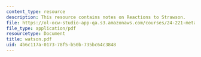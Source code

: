 ```yaml
---
content_type: resource
description: This resource contains notes on Reactions to Strawson.
file: https://ol-ocw-studio-app-qa.s3.amazonaws.com/courses/24-221-metaphysics-free-will-fall-2004/4b6c117a017378f5b50b735bc64c3848_watson.pdf
file_type: application/pdf
resourcetype: Document
title: watson.pdf
uid: 4b6c117a-0173-78f5-b50b-735bc64c3848
---
```

